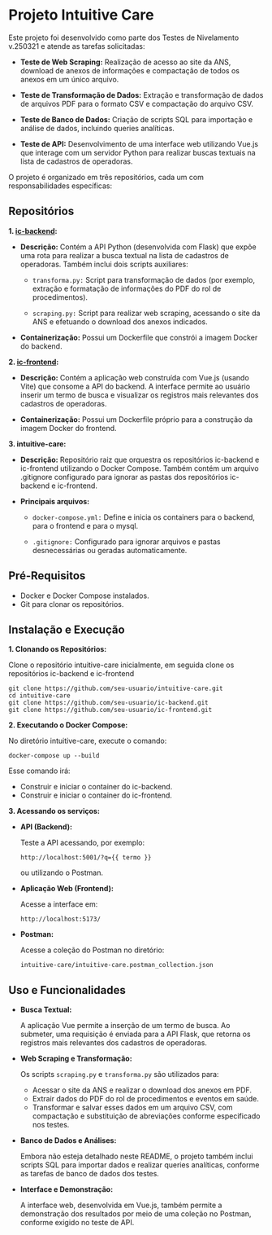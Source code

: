 # Projeto Intuitive Care
Este projeto foi desenvolvido como parte dos Testes de Nivelamento v.250321 e atende as tarefas solicitadas:

- __Teste de Web Scraping:__ Realização de acesso ao site da ANS, download de anexos de informações e compactação de todos os anexos em um único arquivo.

- __Teste de Transformação de Dados:__ Extração e transformação de dados de arquivos PDF para o formato CSV e compactação do arquivo CSV.

- __Teste de Banco de Dados:__ Criação de scripts SQL para importação e análise de dados, incluindo queries analíticas.

- __Teste de API:__ Desenvolvimento de uma interface web utilizando Vue.js que interage com um servidor Python para realizar buscas textuais na lista de cadastros de operadoras.

O projeto é organizado em três repositórios, cada um com responsabilidades específicas:


## Repositórios
__1. [ic-backend](https://github.com/beatrizlimac/ic-frontend/tree/main):__  
- __Descrição:__
Contém a API Python (desenvolvida com Flask) que expõe uma rota para realizar a busca textual na lista de cadastros de operadoras.
Também inclui dois scripts auxiliares:

   - `transforma.py:` Script para transformação de dados (por exemplo, extração e formatação de informações do PDF do rol de procedimentos).

   - `scraping.py:` Script para realizar web scraping, acessando o site da ANS e efetuando o download dos anexos indicados.
       
- __Containerização:__
Possui um Dockerfile que constrói a imagem Docker do backend.

__2. [ic-frontend](https://github.com/beatrizlimac/ic-backend/tree/main):__  
- __Descrição:__
Contém a aplicação web construída com Vue.js (usando Vite) que consome a API do backend. A interface permite ao usuário inserir um termo de busca e visualizar os registros mais relevantes dos cadastros de operadoras.

- __Containerização:__
Possui um Dockerfile próprio para a construção da imagem Docker do frontend.

__3. intuitive-care:__
- __Descrição:__
Repositório raiz que orquestra os repositórios ic-backend e ic-frontend utilizando o Docker Compose.
Também contém um arquivo .gitignore configurado para ignorar as pastas dos repositórios ic-backend e ic-frontend.

- __Principais arquivos:__

   - `docker-compose.yml:` Define e inicia os containers para o backend, para o frontend e para o mysql.

   - `.gitignore:` Configurado para ignorar arquivos e pastas desnecessárias ou geradas automaticamente.


## Pré-Requisitos
- Docker e Docker Compose instalados.
- Git para clonar os repositórios.


## Instalação e Execução
__1. Clonando os Repositórios:__  

Clone o repositório intuitive-care inicialmente, em seguida clone os repositórios ic-backend e ic-frontend
```
git clone https://github.com/seu-usuario/intuitive-care.git
cd intuitive-care
git clone https://github.com/seu-usuario/ic-backend.git
git clone https://github.com/seu-usuario/ic-frontend.git
```
__2. Executando o Docker Compose:__  

No diretório intuitive-care, execute o comando:
```
docker-compose up --build
```
Esse comando irá:
  - Construir e iniciar o container do ic-backend.
  - Construir e iniciar o container do ic-frontend.

__3. Acessando os serviços:__  

- __API (Backend):__
  
  Teste a API acessando, por exemplo:
  ```
  http://localhost:5001/?q={{ termo }}
  ```
  ou utilizando o Postman.

- __Aplicação Web (Frontend):__

  Acesse a interface em:
  ```
  http://localhost:5173/
  ```

- __Postman:__

  Acesse a coleção do Postman no diretório:
  ```
  intuitive-care/intuitive-care.postman_collection.json
  ```


## Uso e Funcionalidades
- __Busca Textual:__
  
  A aplicação Vue permite a inserção de um termo de busca. Ao submeter, uma requisição é enviada para a API Flask, que retorna os registros mais relevantes dos cadastros de operadoras.

- __Web Scraping e Transformação:__
  
  Os scripts `scraping.py` e `transforma.py` são utilizados para:

  - Acessar o site da ANS e realizar o download dos anexos em PDF.
  - Extrair dados do PDF do rol de procedimentos e eventos em saúde.
  - Transformar e salvar esses dados em um arquivo CSV, com compactação e substituição de abreviações conforme especificado nos testes.

- __Banco de Dados e Análises:__
  
  Embora não esteja detalhado neste README, o projeto também inclui scripts SQL para importar dados e realizar queries analíticas, conforme as tarefas de banco de dados dos testes.

- __Interface e Demonstração:__  

  A interface web, desenvolvida em Vue.js, também permite a demonstração dos resultados por meio de uma coleção no Postman, conforme exigido no teste de API.

